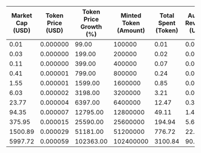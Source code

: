 | Market Cap (USD) | Token Price (USD) | Token Price Growth (%) | Minted Token (Amount) | Total Spent (Token) | Author Revenue (USD) | Platform Mint Fee (USD) |
|------------------|-------------------|------------------------|-----------------------|--------------------|-------------------------|-------------------------|
| 0.01 | 0.000000 | 99.00 | 100000 | 0.01 | 0.00 | 0.00 |
| 0.03 | 0.000000 | 199.00 | 200000 | 0.02 | 0.00 | 0.00 |
| 0.11 | 0.000000 | 399.00 | 400000 | 0.07 | 0.00 | 0.00 |
| 0.41 | 0.000001 | 799.00 | 800000 | 0.24 | 0.01 | 0.00 |
| 1.55 | 0.000001 | 1599.00 | 1600000 | 0.85 | 0.02 | 0.00 |
| 6.03 | 0.000002 | 3198.00 | 3200000 | 3.21 | 0.09 | 0.01 |
| 23.77 | 0.000004 | 6397.00 | 6400000 | 12.47 | 0.36 | 0.04 |
| 94.35 | 0.000007 | 12795.00 | 12800000 | 49.11 | 1.43 | 0.14 |
| 375.95 | 0.000015 | 25590.00 | 25600000 | 194.94 | 5.66 | 0.57 |
| 1500.89 | 0.000029 | 51181.00 | 51200000 | 776.72 | 22.56 | 2.26 |
| 5997.72 | 0.000059 | 102363.00 | 102400000 | 3100.84 | 90.05 | 9.01 |
